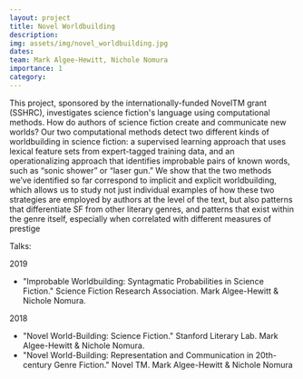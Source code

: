 ```yaml
---
layout: project
title: Novel Worldbuilding
description: 
img: assets/img/novel_worldbuilding.jpg
dates:
team: Mark Algee-Hewitt, Nichole Nomura
importance: 1
category:
---
```

This project, sponsored by the internationally-funded NovelTM grant (SSHRC), investigates science fiction's language using computational methods. How do authors of science fiction create and communicate new worlds? Our two computational methods detect two different kinds of worldbuilding in science fiction: a supervised learning approach that uses lexical feature sets from expert-tagged training data, and an operationalizing approach that identifies improbable pairs of known words, such as “sonic shower” or “laser gun.” We show that the two methods we’ve identified so far correspond to implicit and explicit worldbuilding, which allows us to study not just individual examples of how these two strategies are employed by authors at the level of the text, but also patterns that differentiate SF from other literary genres, and patterns that exist within the genre itself, especially when correlated with different measures of prestige


Talks: 

2019
* "Improbable Worldbuilding: Syntagmatic Probabilities in Science Fiction." Science Fiction Research Association. Mark Algee-Hewitt & Nichole Nomura. 

2018
* "Novel World-Building: Science Fiction." Stanford Literary Lab. Mark Algee-Hewitt & Nichole Nomura.
* "Novel World-Building: Representation and Communication in 20th-century Genre Fiction." Novel TM. Mark Algee-Hewitt & Nichole Nomura